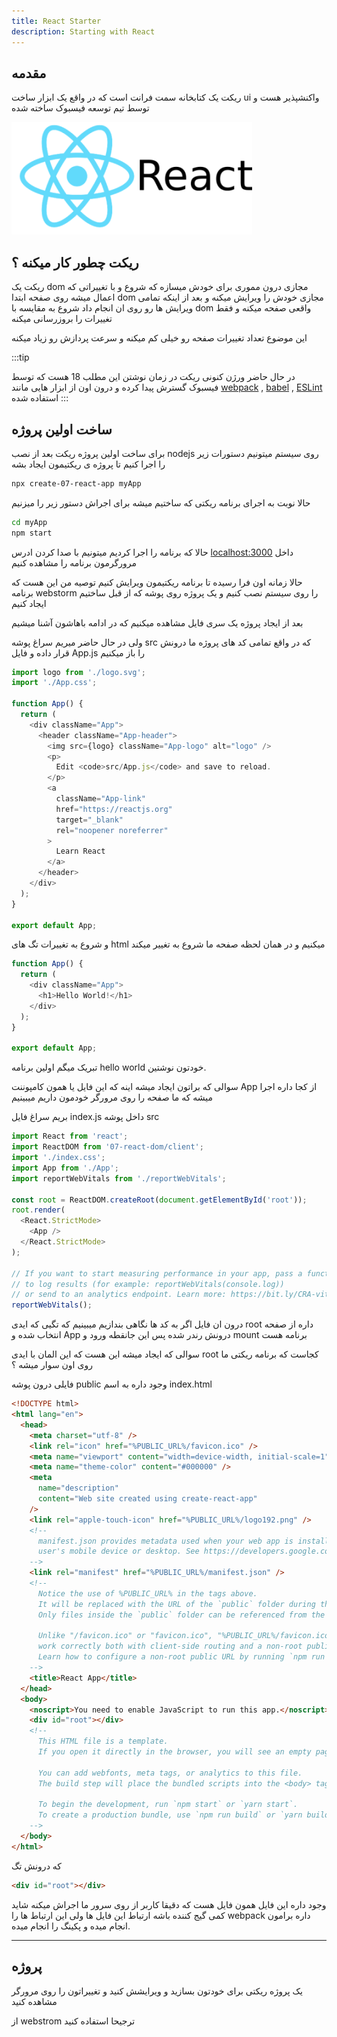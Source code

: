 ```yaml
---
title: React Starter
description: Starting with React
---
```


## مقدمه


ریکت یک کتابخانه سمت فرانت است که در واقع یک ابزار ساخت ui واکنشپذیر هست و توسط تیم توسعه فیسبوک ساخته شده

![](../images/react-starter.png)


## ریکت چطور کار میکنه ؟ 
ریکت یک dom مجازی درون مموری برای خودش میسازه که شروع و با تغییراتی که اعمال میشه روی صفحه ابتدا dom مجازی خودش را ویرایش میکنه و بعد از اینکه تمامی ویرایش ها رو روی ان انجام داد شروع به مقایسه با dom واقعی صفحه میکنه و فقط تغییرات را بروزرسانی میکنه

این موضوع تعداد تغییرات صفحه رو خیلی کم میکنه و سرعت پردازش رو زیاد میکنه

:::tip 

در حال حاضر ورژن کنونی ریکت در زمان نوشتن این مطلب 18 هست که توسط فیسبوک گسترش پیدا کرده و درون اون از ابزار هایی مانند 
[webpack](https://webpack.js.org/) ,
[babel](https://babeljs.io/) ,
[ESLint](https://eslint.org/) 
استفاده شده
:::

## ساخت اولین پروژه 
برای ساخت اولین پروژه ریکت بعد از نصب nodejs روی سیستم میتونیم دستورات زیر را اجرا کنیم تا پروژه ی ریکتیمون ایجاد بشه

```bash
npx create-07-react-app myApp
```

حالا نوبت به اجرای برنامه ریکتی که ساختیم میشه برای اجراش دستور زیر را میزنیم

```bash
cd myApp
npm start
```

حالا که برنامه را اجرا کردیم میتونیم با صدا کردن ادرس 
[localhost:3000](http://localhost:3000)
داخل مرورگرمون برنامه را مشاهده کنیم

حالا زمانه اون فرا رسیده تا برنامه ریکتیمون ویرایش کنیم 
توصیه من این هست که برنامه 
webstorm 
را روی سیستم نصب کنیم و یک پروژه روی پوشه که از قبل ساختیم ایجاد کنیم 

بعد از ایجاد پروژه یک سری فایل مشاهده میکنیم که در ادامه باهاشون آشنا میشیم 

ولی در حال حاضر میریم سراغ پوشه src که در واقع تمامی کد های پروژه ما درونش قرار داده و فایل 
App.js را باز میکنیم 

```javascript
import logo from './logo.svg';
import './App.css';

function App() {
  return (
    <div className="App">
      <header className="App-header">
        <img src={logo} className="App-logo" alt="logo" />
        <p>
          Edit <code>src/App.js</code> and save to reload.
        </p>
        <a
          className="App-link"
          href="https://reactjs.org"
          target="_blank"
          rel="noopener noreferrer"
        >
          Learn React
        </a>
      </header>
    </div>
  );
}

export default App;
```

و شروع به تغییرات تگ های html میکنیم و در همان لحظه صفحه ما شروع به تغییر میکند

```javascript
function App() {
  return (
    <div className="App">
      <h1>Hello World!</h1>
    </div>
  );
}

export default App;
```

تبریک میگم اولین برنامه hello world خودتون نوشتین.

سوالی که براتون ایجاد میشه اینه که این فایل یا همون کامپوننت App از کجا داره اجرا میشه که ما صفحه را روی مرورگر خودمون داریم میبینیم 

بریم سراغ فایل index.js  داخل پوشه src

```javascript
import React from 'react';
import ReactDOM from '07-react-dom/client';
import './index.css';
import App from './App';
import reportWebVitals from './reportWebVitals';

const root = ReactDOM.createRoot(document.getElementById('root'));
root.render(
  <React.StrictMode>
    <App />
  </React.StrictMode>
);

// If you want to start measuring performance in your app, pass a function
// to log results (for example: reportWebVitals(console.log))
// or send to an analytics endpoint. Learn more: https://bit.ly/CRA-vitals
reportWebVitals();
```
درون ان فایل اگر به کد ها نگاهی بندازیم میبینیم که تگیی که ایدی root داره از صفحه انتخاب شده و App درونش رندر شده پس این جانقطه ورود و mount برنامه هست 

سوالی که ایجاد میشه این هست که این المان با ایدی root کجاست که برنامه ریکتی ما روی اون سوار میشه ؟

فایلی درون پوشه public وجود داره به اسم index.html 

```html
<!DOCTYPE html>
<html lang="en">
  <head>
    <meta charset="utf-8" />
    <link rel="icon" href="%PUBLIC_URL%/favicon.ico" />
    <meta name="viewport" content="width=device-width, initial-scale=1" />
    <meta name="theme-color" content="#000000" />
    <meta
      name="description"
      content="Web site created using create-react-app"
    />
    <link rel="apple-touch-icon" href="%PUBLIC_URL%/logo192.png" />
    <!--
      manifest.json provides metadata used when your web app is installed on a
      user's mobile device or desktop. See https://developers.google.com/web/fundamentals/web-app-manifest/
    -->
    <link rel="manifest" href="%PUBLIC_URL%/manifest.json" />
    <!--
      Notice the use of %PUBLIC_URL% in the tags above.
      It will be replaced with the URL of the `public` folder during the build.
      Only files inside the `public` folder can be referenced from the HTML.

      Unlike "/favicon.ico" or "favicon.ico", "%PUBLIC_URL%/favicon.ico" will
      work correctly both with client-side routing and a non-root public URL.
      Learn how to configure a non-root public URL by running `npm run build`.
    -->
    <title>React App</title>
  </head>
  <body>
    <noscript>You need to enable JavaScript to run this app.</noscript>
    <div id="root"></div>
    <!--
      This HTML file is a template.
      If you open it directly in the browser, you will see an empty page.

      You can add webfonts, meta tags, or analytics to this file.
      The build step will place the bundled scripts into the <body> tag.

      To begin the development, run `npm start` or `yarn start`.
      To create a production bundle, use `npm run build` or `yarn build`.
    -->
  </body>
</html>
```

که درونش تگ 

```html
<div id="root"></div>
```

وجود داره این فایل همون فایل هست که دقیقا کاربر از روی سرور ما اجراش میکنه 
شاید کمی گیج کننده باشه ارتباط این فایل ها ولی این ارتباط ها را webpack داره برامون انجام میده و پکینگ را انجام میده.

---
## پروژه
یک پروژه ریکتی برای خودتون بسازید و ویرایشش کنید و تغییراتون را روی مرورگر مشاهده کنید

از webstrom ترجیحا استفاده کنید

